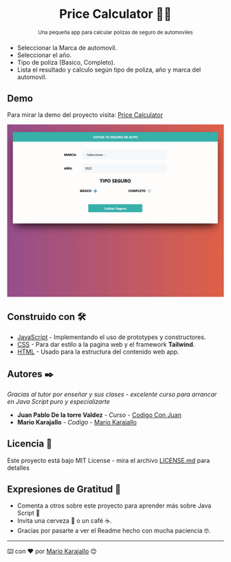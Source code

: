 <div align="center">
  <h1>Price Calculator 🧮🚗</h1>
  <sup>Una pequeña app para calcular polizas de seguro de automoviles</sup>
</div>



-	Seleccionar la Marca de automovil.
-	Seleccionar el año.
-	Tipo de poliza (Basico, Completo).
-	Lista el resultado y calculo según tipo de poliza, año y marca del automovil.


## Demo 
Para mirar la demo del proyecto visita: [Price Calculator](https://jsproyecto5.netlify.app/)

![preview](price-calculator.gif)
<br>
## **Construido con 🛠️**


- [JavaScript](https://www.javascript.com/) - Implementando el uso de prototypes y constructores.
- [CSS](https://www.w3schools.com/css/) - Para dar estilo a la pagina web y el framework **Tailwind**.
- [HTML](https://developer.mozilla.org/es/docs/Web/HTML) - Usado para la estructura del contenido web app.


## **Autores ✒️**
*Gracias al tutor por enseñar y sus clases - excelente curso para arrancar en Java Script puro y especializarte*

- **Juan Pablo De la torre Valdez** - *Curso* - [Codigo Con Juan](https://codigoconjuan.com/)
- **Mario Karajallo** - *Codigo* - [Mario Karajallo](https://karajallo.com)


## **Licencia 📄**
Este proyecto está bajo MIT License - mira el archivo [LICENSE.md](https://github.com/mariokarajallo/price-calculator-javascript/blob/main/LICENSE) para detalles

## **Expresiones de Gratitud 🎁**
- Comenta a otros sobre este proyecto para aprender más sobre Java Script 📢
- Invita una cerveza 🍺 o un café ☕.
- Gracias por pasarte a ver el Readme hecho con mucha paciencia 🤓.

---

⌨️ con ❤️ por [Mario Karajallo](https://karajallo.com) 😊